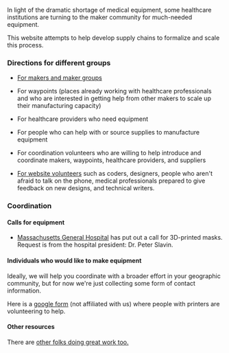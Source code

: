In light of the dramatic shortage of medical equipment, some healthcare institutions are turning to the maker community for much-needed equipment.

This website attempts to help develop supply chains to formalize and scale this process.

### Directions for different groups

- [For makers and maker groups](./#manufacturing)

- For waypoints (places already working with healthcare professionals and who are interested in getting help from other makers to scale up their manufacturing capacity)
- For healthcare providers who need equipment
- For people who can help with or source supplies to manufacture equipment
- For coordination volunteers who are willing to help introduce and coordinate makers, waypoints, healthcare providers, and suppliers
- [For website volunteers](./#readme) such as coders, designers, people who aren't afraid to talk on the phone, medical professionals prepared to give feedback on new designs, and technical writers.

### Coordination

#### Calls for equipment

- [Massachusetts General Hospital](https://www.nbcboston.com/news/coronavirus/mgh-desperately-needs-supplies-president-says/2094292/) has put out a call for 3D-printed masks. Request is from the hospital president: Dr. Peter Slavin.

#### Individuals who would like to make equipment

Ideally, we will help you coordinate with a broader effort in your geographic community, but for now we're just collecting some form of contact information.

Here is a [google form](https://docs.google.com/spreadsheets/d/1QE1vzezYdf6QJwxaMMLrWIks5AYAPUeSRWXxaYd3yK8/edit#gid=587452832) (not affiliated with us) where people with printers are volunteering to help.

#### Other resources
There are [other folks doing great work too.](./#other_resources)


